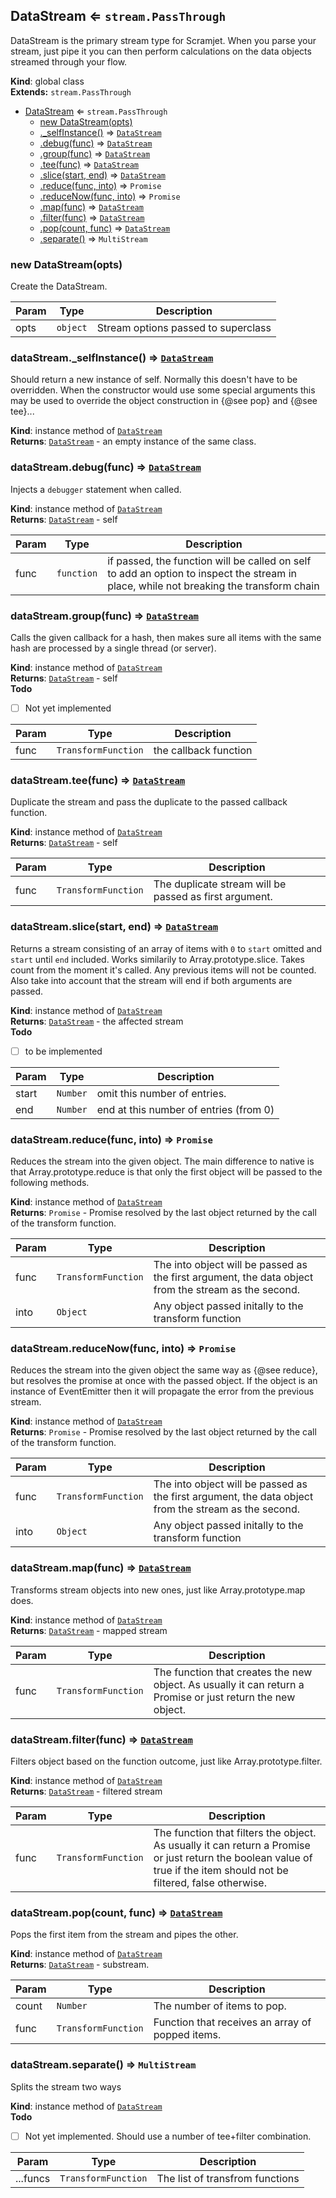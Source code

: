 <a name="DataStream"></a>

## DataStream ⇐ <code>stream.PassThrough</code>
DataStream is the primary stream type for Scramjet. When you parse yourstream, just pipe it you can then perform calculations on the data objectsstreamed through your flow.

**Kind**: global class  
**Extends:** <code>stream.PassThrough</code>  

* [DataStream](#DataStream) ⇐ <code>stream.PassThrough</code>
    * [new DataStream(opts)](#new_DataStream_new)
    * [._selfInstance()](#DataStream+_selfInstance) ⇒ <code>[DataStream](#DataStream)</code>
    * [.debug(func)](#DataStream+debug) ⇒ <code>[DataStream](#DataStream)</code>
    * [.group(func)](#DataStream+group) ⇒ <code>[DataStream](#DataStream)</code>
    * [.tee(func)](#DataStream+tee) ⇒ <code>[DataStream](#DataStream)</code>
    * [.slice(start, end)](#DataStream+slice) ⇒ <code>[DataStream](#DataStream)</code>
    * [.reduce(func, into)](#DataStream+reduce) ⇒ <code>Promise</code>
    * [.reduceNow(func, into)](#DataStream+reduceNow) ⇒ <code>Promise</code>
    * [.map(func)](#DataStream+map) ⇒ <code>[DataStream](#DataStream)</code>
    * [.filter(func)](#DataStream+filter) ⇒ <code>[DataStream](#DataStream)</code>
    * [.pop(count, func)](#DataStream+pop) ⇒ <code>[DataStream](#DataStream)</code>
    * [.separate()](#DataStream+separate) ⇒ <code>MultiStream</code>

<a name="new_DataStream_new"></a>

### new DataStream(opts)
Create the DataStream.


| Param | Type | Description |
| --- | --- | --- |
| opts | <code>object</code> | Stream options passed to superclass |

<a name="DataStream+_selfInstance"></a>

### dataStream._selfInstance() ⇒ <code>[DataStream](#DataStream)</code>
Should return a new instance of self. Normally this doesn't have to beoverridden.When the constructor would use some special arguments this may be used tooverride the object construction in {@see pop} and {@see tee}...

**Kind**: instance method of <code>[DataStream](#DataStream)</code>  
**Returns**: <code>[DataStream](#DataStream)</code> - an empty instance of the same class.  
<a name="DataStream+debug"></a>

### dataStream.debug(func) ⇒ <code>[DataStream](#DataStream)</code>
Injects a ```debugger``` statement when called.

**Kind**: instance method of <code>[DataStream](#DataStream)</code>  
**Returns**: <code>[DataStream](#DataStream)</code> - self  

| Param | Type | Description |
| --- | --- | --- |
| func | <code>function</code> | if passed, the function will be called on self                         to add an option to inspect the stream in place,                         while not breaking the transform chain |

<a name="DataStream+group"></a>

### dataStream.group(func) ⇒ <code>[DataStream](#DataStream)</code>
Calls the given callback for a hash, then makes sure all items with thesame hash are processed by a single thread (or server).

**Kind**: instance method of <code>[DataStream](#DataStream)</code>  
**Returns**: <code>[DataStream](#DataStream)</code> - self  
**Todo**

- [ ] Not yet implemented


| Param | Type | Description |
| --- | --- | --- |
| func | <code>TransformFunction</code> | the callback function |

<a name="DataStream+tee"></a>

### dataStream.tee(func) ⇒ <code>[DataStream](#DataStream)</code>
Duplicate the stream and pass the duplicate to the passed callbackfunction.

**Kind**: instance method of <code>[DataStream](#DataStream)</code>  
**Returns**: <code>[DataStream](#DataStream)</code> - self  

| Param | Type | Description |
| --- | --- | --- |
| func | <code>TransformFunction</code> | The duplicate stream will be passed as                                  first argument. |

<a name="DataStream+slice"></a>

### dataStream.slice(start, end) ⇒ <code>[DataStream](#DataStream)</code>
Returns a stream consisting of an array of items with `0` to `start`omitted and `start` until `end` included. Works similarily toArray.prototype.slice.Takes count from the moment it's called. Any previous items will not becounted.Also take into account that the stream will end if both arguments arepassed.

**Kind**: instance method of <code>[DataStream](#DataStream)</code>  
**Returns**: <code>[DataStream](#DataStream)</code> - the affected stream  
**Todo**

- [ ] to be implemented


| Param | Type | Description |
| --- | --- | --- |
| start | <code>Number</code> | omit this number of entries. |
| end | <code>Number</code> | end at this number of entries (from 0) |

<a name="DataStream+reduce"></a>

### dataStream.reduce(func, into) ⇒ <code>Promise</code>
Reduces the stream into the given object. The main difference to nativeis that Array.prototype.reduce is that only the first object will bepassed to the following methods.

**Kind**: instance method of <code>[DataStream](#DataStream)</code>  
**Returns**: <code>Promise</code> - Promise resolved by the last object returned by the                   call of the transform function.  

| Param | Type | Description |
| --- | --- | --- |
| func | <code>TransformFunction</code> | The into object will be passed as the                                  first argument, the data object from the                                  stream as the second. |
| into | <code>Object</code> | Any object passed initally to the transform                       function |

<a name="DataStream+reduceNow"></a>

### dataStream.reduceNow(func, into) ⇒ <code>Promise</code>
Reduces the stream into the given object the same way as {@see reduce},but resolves the promise at once with the passed object.If the object is an instance of EventEmitter then it will propagate theerror from the previous stream.

**Kind**: instance method of <code>[DataStream](#DataStream)</code>  
**Returns**: <code>Promise</code> - Promise resolved by the last object returned by the                   call of the transform function.  

| Param | Type | Description |
| --- | --- | --- |
| func | <code>TransformFunction</code> | The into object will be passed as the                                  first argument, the data object from the                                  stream as the second. |
| into | <code>Object</code> | Any object passed initally to the transform                       function |

<a name="DataStream+map"></a>

### dataStream.map(func) ⇒ <code>[DataStream](#DataStream)</code>
Transforms stream objects into new ones, just like Array.prototype.mapdoes.

**Kind**: instance method of <code>[DataStream](#DataStream)</code>  
**Returns**: <code>[DataStream](#DataStream)</code> - mapped stream  

| Param | Type | Description |
| --- | --- | --- |
| func | <code>TransformFunction</code> | The function that creates the new                                  object. As usually it can return a                                  Promise or just return the new                                  object. |

<a name="DataStream+filter"></a>

### dataStream.filter(func) ⇒ <code>[DataStream](#DataStream)</code>
Filters object based on the function outcome, just likeArray.prototype.filter.

**Kind**: instance method of <code>[DataStream](#DataStream)</code>  
**Returns**: <code>[DataStream](#DataStream)</code> - filtered stream  

| Param | Type | Description |
| --- | --- | --- |
| func | <code>TransformFunction</code> | The function that filters the object.                                  As usually it can return a Promise or                                  just return the boolean value of true                                  if the item should not be filtered,                                  false otherwise. |

<a name="DataStream+pop"></a>

### dataStream.pop(count, func) ⇒ <code>[DataStream](#DataStream)</code>
Pops the first item from the stream and pipes the other.

**Kind**: instance method of <code>[DataStream](#DataStream)</code>  
**Returns**: <code>[DataStream](#DataStream)</code> - substream.  

| Param | Type | Description |
| --- | --- | --- |
| count | <code>Number</code> | The number of items to pop. |
| func | <code>TransformFunction</code> | Function that receives an array of popped                                 items. |

<a name="DataStream+separate"></a>

### dataStream.separate() ⇒ <code>MultiStream</code>
Splits the stream two ways

**Kind**: instance method of <code>[DataStream](#DataStream)</code>  
**Todo**

- [ ] Not yet implemented. Should use a number of tee+filter combination.


| Param | Type | Description |
| --- | --- | --- |
| ...funcs | <code>TransformFunction</code> | The list of transfrom functions |

